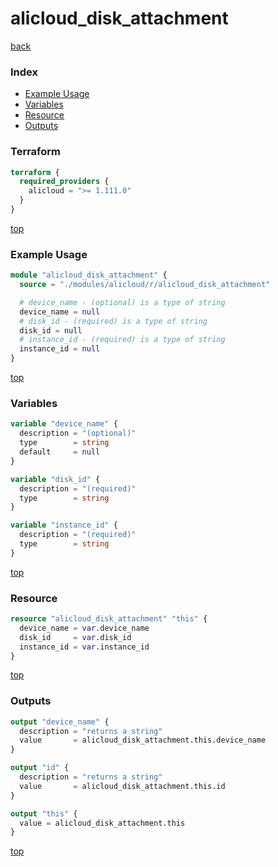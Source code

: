 # alicloud_disk_attachment

[back](../alicloud.md)

### Index

- [Example Usage](#example-usage)
- [Variables](#variables)
- [Resource](#resource)
- [Outputs](#outputs)

### Terraform

```terraform
terraform {
  required_providers {
    alicloud = ">= 1.111.0"
  }
}
```

[top](#index)

### Example Usage

```terraform
module "alicloud_disk_attachment" {
  source = "./modules/alicloud/r/alicloud_disk_attachment"

  # device_name - (optional) is a type of string
  device_name = null
  # disk_id - (required) is a type of string
  disk_id = null
  # instance_id - (required) is a type of string
  instance_id = null
}
```

[top](#index)

### Variables

```terraform
variable "device_name" {
  description = "(optional)"
  type        = string
  default     = null
}

variable "disk_id" {
  description = "(required)"
  type        = string
}

variable "instance_id" {
  description = "(required)"
  type        = string
}
```

[top](#index)

### Resource

```terraform
resource "alicloud_disk_attachment" "this" {
  device_name = var.device_name
  disk_id     = var.disk_id
  instance_id = var.instance_id
}
```

[top](#index)

### Outputs

```terraform
output "device_name" {
  description = "returns a string"
  value       = alicloud_disk_attachment.this.device_name
}

output "id" {
  description = "returns a string"
  value       = alicloud_disk_attachment.this.id
}

output "this" {
  value = alicloud_disk_attachment.this
}
```

[top](#index)